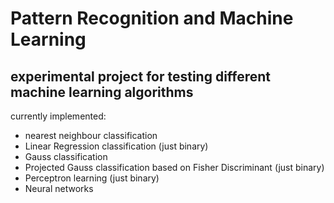 
# Pattern Recognition and Machine Learning

## experimental project for testing different machine learning algorithms

currently implemented:

* nearest neighbour classification
* Linear Regression classification (just binary)
* Gauss classification
* Projected Gauss classification based on Fisher Discriminant (just binary)
* Perceptron learning (just binary)
* Neural networks
